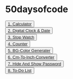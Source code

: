 # 50daysofcode

  
  <Button><a href="https://narayanan-naveen.github.io/Calculator/"  >1. Calculator</a></Button> <br>
  <Button><a href="https://narayanan-naveen.github.io/Clock-Date/" >2. Digital Clock & Date</a></Button><br>
  <Button><a href="https://narayanan-naveen.github.io/stopwatch/" >3. Stop Watch</a></Button><br>
  <Button><a href="https://narayanan-naveen.github.io/Counter/" >4. Counter</a></Button><br>
  <Button><a href="https://narayanan-naveen.github.io/BG-Color-Generater/" >5. BG-Color Generater</a></Button><br>
  <Button><a href="https://narayanan-naveen.github.io/Cm-To-Inch-Converter/" >6. Cm-To-Inch-Converter</a></Button><br>
  <Button><a href="https://narayanan-naveen.github.io/Hide-And-Show-Password/" >7. Hide And Show Password</a></Button><br>
  <Button><a href="https://narayanan-naveen.github.io/To-Do-List/" >8. To-Do List</a></Button><br>


